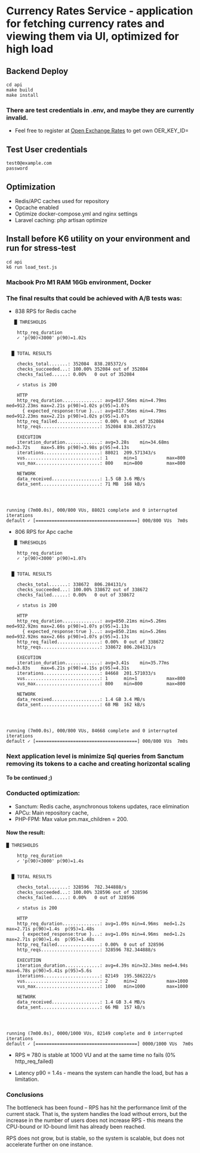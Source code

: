 # Currency Rates Service -  application for fetching currency rates and viewing them via UI, optimized for high load

## Backend Deploy

```
cd api
make build
make install
```

### There are test credentials in .env, and maybe they are currently invalid.
- Feel free to register at [Open Exchange Rates](https://openexchangerates.org) to get own OER_KEY_ID=

## Test User credentials
```
test0@example.com
password
```

## Optimization

- Redis/APC caches used for repository
- Opcache enabled
- Optimize docker-compose.yml and nginx settings
- Laravel caching: php artisan optimize

## Install before K6 utility on your environment and run for stress-test
```
cd api
k6 run load_test.js
```

### Macbook Pro M1 RAM 16Gb environment, Docker
### The final results that could be achieved with A/B tests was: 
- 838 RPS for Redis cache 
```
   █ THRESHOLDS 

    http_req_duration
    ✓ 'p(90)<3000' p(90)=1.02s


  █ TOTAL RESULTS 

    checks_total.......: 352084  838.285372/s
    checks_succeeded...: 100.00% 352084 out of 352084
    checks_failed......: 0.00%   0 out of 352084

    ✓ status is 200

    HTTP
    http_req_duration..............: avg=817.56ms min=4.79ms  med=912.23ms max=2.21s p(90)=1.02s p(95)=1.07s
      { expected_response:true }...: avg=817.56ms min=4.79ms  med=912.23ms max=2.21s p(90)=1.02s p(95)=1.07s
    http_req_failed................: 0.00%  0 out of 352084
    http_reqs......................: 352084 838.285372/s

    EXECUTION
    iteration_duration.............: avg=3.28s    min=34.68ms med=3.72s    max=5.89s p(90)=3.98s p(95)=4.13s
    iterations.....................: 88021  209.571343/s
    vus............................: 1      min=1           max=800
    vus_max........................: 800    min=800         max=800

    NETWORK
    data_received..................: 1.5 GB 3.6 MB/s
    data_sent......................: 71 MB  168 kB/s




running (7m00.0s), 000/800 VUs, 88021 complete and 0 interrupted iterations
default ✓ [======================================] 000/800 VUs  7m0s

```
- 806 RPS for Apc cache
```
   █ THRESHOLDS 

    http_req_duration
    ✓ 'p(90)<3000' p(90)=1.07s


  █ TOTAL RESULTS 

    checks_total.......: 338672  806.284131/s
    checks_succeeded...: 100.00% 338672 out of 338672
    checks_failed......: 0.00%   0 out of 338672

    ✓ status is 200

    HTTP
    http_req_duration..............: avg=850.21ms min=5.26ms  med=932.92ms max=2.66s p(90)=1.07s p(95)=1.13s
      { expected_response:true }...: avg=850.21ms min=5.26ms  med=932.92ms max=2.66s p(90)=1.07s p(95)=1.13s
    http_req_failed................: 0.00%  0 out of 338672
    http_reqs......................: 338672 806.284131/s

    EXECUTION
    iteration_duration.............: avg=3.41s    min=35.77ms med=3.83s    max=6.21s p(90)=4.15s p(95)=4.31s
    iterations.....................: 84668  201.571033/s
    vus............................: 1      min=1           max=800
    vus_max........................: 800    min=800         max=800

    NETWORK
    data_received..................: 1.4 GB 3.4 MB/s
    data_sent......................: 68 MB  162 kB/s




running (7m00.0s), 000/800 VUs, 84668 complete and 0 interrupted iterations
default ✓ [======================================] 000/800 VUs  7m0s
```

### Next application level is minimize Sql queries from Sanctum removing its tokens to a cache and creating horizontal scaling

#### To be continued ;)

### Conducted optimization: 
 - Sanctum: Redis cache, asynchronous tokens updates, race elimination 
 - APCu: Main repository cache, 
 - PHP-FPM: Max value pm.max_children = 200.

#### Now the result:

```
█ THRESHOLDS 

    http_req_duration
    ✓ 'p(90)<3000' p(90)=1.4s


  █ TOTAL RESULTS 

    checks_total.......: 328596  782.344888/s
    checks_succeeded...: 100.00% 328596 out of 328596
    checks_failed......: 0.00%   0 out of 328596

    ✓ status is 200

    HTTP
    http_req_duration..............: avg=1.09s min=4.96ms  med=1.2s  max=2.71s p(90)=1.4s  p(95)=1.48s
      { expected_response:true }...: avg=1.09s min=4.96ms  med=1.2s  max=2.71s p(90)=1.4s  p(95)=1.48s
    http_req_failed................: 0.00%  0 out of 328596
    http_reqs......................: 328596 782.344888/s

    EXECUTION
    iteration_duration.............: avg=4.39s min=32.34ms med=4.94s max=6.78s p(90)=5.41s p(95)=5.6s 
    iterations.....................: 82149  195.586222/s
    vus............................: 2      min=2           max=1000
    vus_max........................: 1000   min=1000        max=1000

    NETWORK
    data_received..................: 1.4 GB 3.4 MB/s
    data_sent......................: 66 MB  157 kB/s




running (7m00.0s), 0000/1000 VUs, 82149 complete and 0 interrupted iterations
default ✓ [======================================] 0000/1000 VUs  7m0s
```

- RPS ≈ 780 is stable at 1000 VU and at the same time no fails (0% http_req_failed)

- Latency p90 = 1.4s - means the system can handle the load, but has a limitation.

### Conclusions

The bottleneck has been found – RPS has hit the performance limit of the current stack.
That is, the system handles the load without errors, but the increase in the number of users does not increase RPS - this means the CPU-bound or IO-bound limit has already been reached.

RPS does not grow, but is stable, so the system is scalable, but does not accelerate further on one instance.


